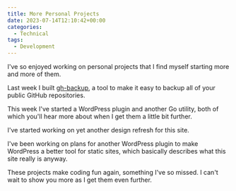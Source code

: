 ```yaml
---
title: More Personal Projects
date: 2023-07-14T12:10:42+00:00
categories:
  - Technical
tags:
  - Development
---
```


I've so enjoyed working on personal projects that I find myself starting more and more of them.

Last week I built [gh-backup][1], a tool to make it easy to backup all of your public GitHub repositories.

This week I've started a WordPress plugin and another Go utility, both of which you'll hear more about when I get them a little bit further.

I've started working on yet another design refresh for this site.

I've been working on plans for another WordPress plugin to make WordPress a better tool for static sites, which basically describes what this site really is anyway.

These projects make coding fun again, something I've so missed. I can't wait to show you more as I get them even further.

 [1]: /2023/07/announcing-gh-backup-to-backup-your-public-github-repos/